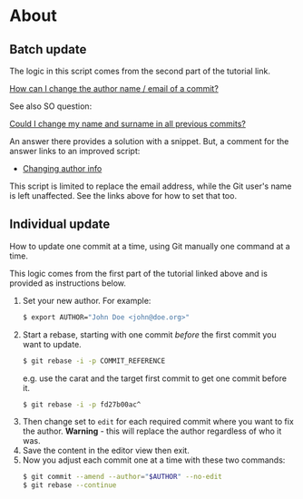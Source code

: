 # About


## Batch update

The logic in this script comes from the second part of the tutorial link.

[How can I change the author name / email of a commit?](https://www.git-tower.com/learn/git/faq/change-author-name-email)

See also SO question:

[Could I change my name and surname in all previous commits?](https://stackoverflow.com/questions/4493936/could-i-change-my-name-and-surname-in-all-previous-commits)

An answer there provides a solution with a snippet. But, a comment for the
answer links to an improved script:

- [Changing author info](https://help.github.com/articles/changing-author-info/)

This script is limited to replace the email address, while the Git user's name
is left unaffected. See the links above for how to set that too.


## Individual update

How to update one commit at a time, using Git manually one command at a time.

This logic comes from the first part of the tutorial linked above and is provided as
instructions below.

1. Set your new author. For example:
    ```sh
    $ export AUTHOR="John Doe <john@doe.org>"
    ```
1. Start a rebase, starting with one commit _before_ the first commit you want to update.
    ```sh
    $ git rebase -i -p COMMIT_REFERENCE
    ```
    e.g. use the carat and the target first commit to get one commit before it.
    ```sh
    $ git rebase -i -p fd27b00ac^
    ```
1. Then change set to `edit` for each required commit where you want to fix the author. **Warning** - this will replace the author regardless of who it was.
1. Save the content in the editor view then exit.
1. Now you adjust each commit one at a time with these two commands:
   ```sh
   $ git commit --amend --author="$AUTHOR" --no-edit
   $ git rebase --continue
   ```
